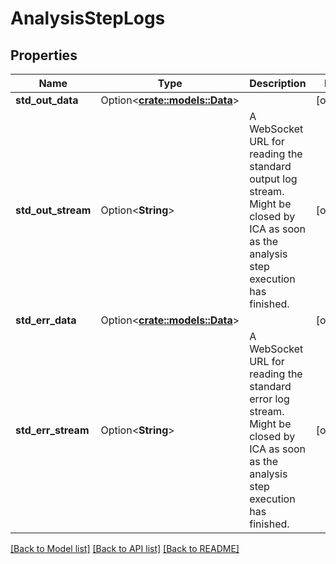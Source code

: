 # AnalysisStepLogs

## Properties

Name | Type | Description | Notes
------------ | ------------- | ------------- | -------------
**std_out_data** | Option<[**crate::models::Data**](Data.md)> |  | [optional]
**std_out_stream** | Option<**String**> | A WebSocket URL for reading the standard output log stream. Might be closed by ICA as soon as the analysis step execution has finished. | [optional]
**std_err_data** | Option<[**crate::models::Data**](Data.md)> |  | [optional]
**std_err_stream** | Option<**String**> | A WebSocket URL for reading the standard error log stream. Might be closed by ICA as soon as the analysis step execution has finished. | [optional]

[[Back to Model list]](../README.md#documentation-for-models) [[Back to API list]](../README.md#documentation-for-api-endpoints) [[Back to README]](../README.md)


